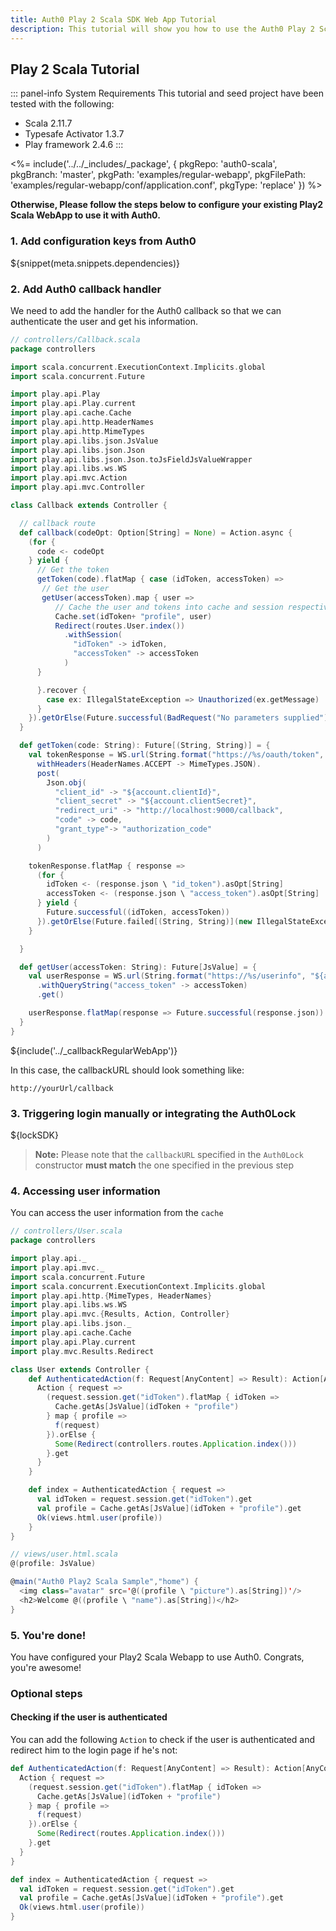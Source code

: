 ```yaml
---
title: Auth0 Play 2 Scala SDK Web App Tutorial
description: This tutorial will show you how to use the Auth0 Play 2 Scala SDK to add authentication and authorization to your web app.
---
```


## Play 2 Scala Tutorial

::: panel-info System Requirements
This tutorial and seed project have been tested with the following:
* Scala 2.11.7
* Typesafe Activator 1.3.7
* Play framework 2.4.6
:::

<%= include('../../_includes/_package', {
  pkgRepo: 'auth0-scala',
  pkgBranch: 'master',
  pkgPath: 'examples/regular-webapp',
  pkgFilePath: 'examples/regular-webapp/conf/application.conf',
  pkgType: 'replace'
}) %>

**Otherwise, Please follow the steps below to configure your existing Play2 Scala WebApp to use it with Auth0.**

### 1. Add configuration keys from Auth0

${snippet(meta.snippets.dependencies)}

### 2. Add Auth0 callback handler

We need to add the handler for the Auth0 callback so that we can authenticate the user and get his information.

```scala
// controllers/Callback.scala
package controllers

import scala.concurrent.ExecutionContext.Implicits.global
import scala.concurrent.Future

import play.api.Play
import play.api.Play.current
import play.api.cache.Cache
import play.api.http.HeaderNames
import play.api.http.MimeTypes
import play.api.libs.json.JsValue
import play.api.libs.json.Json
import play.api.libs.json.Json.toJsFieldJsValueWrapper
import play.api.libs.ws.WS
import play.api.mvc.Action
import play.api.mvc.Controller

class Callback extends Controller {

  // callback route
  def callback(codeOpt: Option[String] = None) = Action.async {
    (for {
      code <- codeOpt
    } yield {
      // Get the token
      getToken(code).flatMap { case (idToken, accessToken) =>
       // Get the user
       getUser(accessToken).map { user =>
          // Cache the user and tokens into cache and session respectively
          Cache.set(idToken+ "profile", user)
          Redirect(routes.User.index())
            .withSession(
              "idToken" -> idToken,
              "accessToken" -> accessToken
            )
      }

      }.recover {
        case ex: IllegalStateException => Unauthorized(ex.getMessage)
      }
    }).getOrElse(Future.successful(BadRequest("No parameters supplied")))
  }

  def getToken(code: String): Future[(String, String)] = {
    val tokenResponse = WS.url(String.format("https://%s/oauth/token", "${account.namespace}"))(Play.current).
      withHeaders(HeaderNames.ACCEPT -> MimeTypes.JSON).
      post(
        Json.obj(
          "client_id" -> "${account.clientId}",
          "client_secret" -> "${account.clientSecret}",
          "redirect_uri" -> "http://localhost:9000/callback",
          "code" -> code,
          "grant_type"-> "authorization_code"
        )
      )

    tokenResponse.flatMap { response =>
      (for {
        idToken <- (response.json \ "id_token").asOpt[String]
        accessToken <- (response.json \ "access_token").asOpt[String]
      } yield {
        Future.successful((idToken, accessToken))
      }).getOrElse(Future.failed[(String, String)](new IllegalStateException("Tokens not sent")))
    }

  }

  def getUser(accessToken: String): Future[JsValue] = {
    val userResponse = WS.url(String.format("https://%s/userinfo", "${account.namespace}"))(Play.current)
      .withQueryString("access_token" -> accessToken)
      .get()

    userResponse.flatMap(response => Future.successful(response.json))
  }
}
```

${include('../_callbackRegularWebApp')}

In this case, the callbackURL should look something like:

```
http://yourUrl/callback
```

### 3. Triggering login manually or integrating the Auth0Lock

${lockSDK}

> **Note:** Please note that the `callbackURL` specified in the `Auth0Lock` constructor **must match** the one specified in the previous step

### 4. Accessing user information

You can access the user information from the `cache`

```scala
// controllers/User.scala
package controllers

import play.api._
import play.api.mvc._
import scala.concurrent.Future
import scala.concurrent.ExecutionContext.Implicits.global
import play.api.http.{MimeTypes, HeaderNames}
import play.api.libs.ws.WS
import play.api.mvc.{Results, Action, Controller}
import play.api.libs.json._
import play.api.cache.Cache
import play.api.Play.current
import play.mvc.Results.Redirect

class User extends Controller {
    def AuthenticatedAction(f: Request[AnyContent] => Result): Action[AnyContent] = {
      Action { request =>
        (request.session.get("idToken").flatMap { idToken =>
          Cache.getAs[JsValue](idToken + "profile")
        } map { profile =>
          f(request)
        }).orElse {
          Some(Redirect(controllers.routes.Application.index()))
        }.get
      }
    }

    def index = AuthenticatedAction { request =>
      val idToken = request.session.get("idToken").get
      val profile = Cache.getAs[JsValue](idToken + "profile").get
      Ok(views.html.user(profile))
    }
}
```

```scala
// views/user.html.scala
@(profile: JsValue)

@main("Auth0 Play2 Scala Sample","home") {
  <img class="avatar" src='@((profile \ "picture").as[String])'/>
  <h2>Welcome @((profile \ "name").as[String])</h2>
}
```

### 5. You're done!

You have configured your Play2 Scala Webapp to use Auth0. Congrats, you're awesome!

### Optional steps

#### Checking if the user is authenticated

You can add the following `Action` to check if the user is authenticated and redirect him to the login page if he's not:

```scala
def AuthenticatedAction(f: Request[AnyContent] => Result): Action[AnyContent] = {
  Action { request =>
    (request.session.get("idToken").flatMap { idToken =>
      Cache.getAs[JsValue](idToken + "profile")
    } map { profile =>
      f(request)
    }).orElse {
      Some(Redirect(routes.Application.index()))
    }.get
  }
}

def index = AuthenticatedAction { request =>
  val idToken = request.session.get("idToken").get
  val profile = Cache.getAs[JsValue](idToken + "profile").get
  Ok(views.html.user(profile))
}
```
